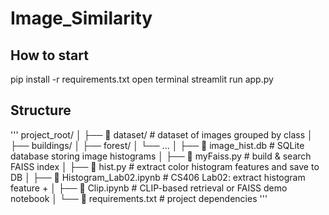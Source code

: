 ﻿# Image_Similarity
## How to start
pip install -r requirements.txt
open terminal
streamlit run app.py

## Structure
'''
project_root/
│
├── 📂 dataset/ # dataset of images grouped by class
│ ├── buildings/
│ ├── forest/
│ └── ...
│
├── 📄 image_hist.db # SQLite database storing image histograms
│
├── 📄 myFaiss.py # build & search FAISS index
│
├── 📄 hist.py # extract color histogram features and save to DB
│
├── 📒 Histogram_Lab02.ipynb # CS406 Lab02: extract histogram feature +
│
├── 📒 Clip.ipynb # CLIP-based retrieval or FAISS demo notebook
│
└── 📄 requirements.txt # project dependencies
'''
